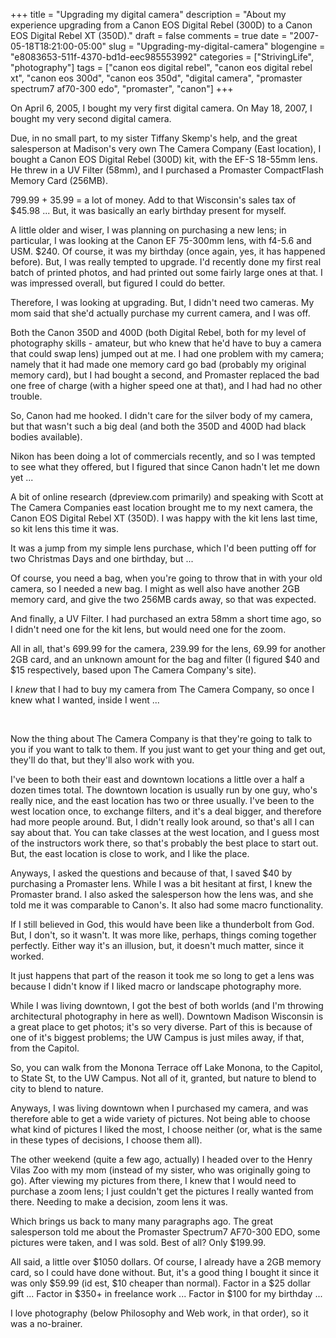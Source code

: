 +++
title = "Upgrading my digital camera"
description = "About my experience upgrading from a Canon EOS Digital Rebel (300D) to a Canon EOS Digital Rebel XT (350D)."
draft = false
comments = true
date = "2007-05-18T18:21:00-05:00"
slug = "Upgrading-my-digital-camera"
blogengine = "e8083653-511f-4370-bd1d-eec985553992"
categories = ["StrivingLife", "photography"]
tags = ["canon eos digital rebel", "canon eos digital rebel xt", "canon eos 300d", "canon eos 350d", "digital camera", "promaster spectrum7 af70-300 edo", "promaster", "canon"]
+++

<p>
On April 6, 2005, I bought my very first digital camera. On May 18, 2007, I bought my very second digital camera.<!--more-->
</p>
<p>
Due, in no small part, to my sister Tiffany Skemp&#39;s help, and the great salesperson at Madison&#39;s very own The Camera Company (East location), I bought a Canon EOS Digital Rebel (300D) kit, with the EF-S 18-55mm lens. He threw in a UV Filter (58mm), and I purchased a Promaster CompactFlash Memory Card (256MB).<!--adsense-->
</p>
<p>
799.99 + 35.99 = a lot of money. Add to that Wisconsin&#39;s sales tax of $45.98 ...  But, it was basically an early birthday present for myself.
</p>
<p>
A little older and wiser, I was planning on purchasing a new lens; in particular, I was looking at the Canon EF 75-300mm lens, with f4-5.6 and USM.  $240.  Of course, it was my birthday (once again, yes, it has happened before).  But, I was really tempted to upgrade. I&#39;d recently done my first real batch of printed photos, and had printed out some fairly large ones at that. I was impressed overall, but figured I could do better.
</p>
<p>
Therefore, I was looking at upgrading. But, I didn&#39;t need two cameras.  My mom said that she&#39;d actually purchase my current camera, and I was off.
</p>
<p>
Both the Canon 350D and 400D (both Digital Rebel, both for my level of photography skills - amateur, but who knew that he&#39;d have to buy a camera that could swap lens) jumped out at me. I had one problem with my camera; namely that it had made one memory card go bad (probably my original memory card), but I had bought a second, and Promaster replaced the bad one free of charge (with a higher speed one at that), and I had had no other trouble.
</p>
<p>
So, Canon had me hooked. I didn&#39;t care for the silver body of my camera, but that wasn&#39;t such a big deal (and both the 350D and 400D had black bodies available).
</p>
<p>
Nikon has been doing a lot of commercials recently, and so I was tempted to see what they offered, but I figured that since Canon hadn&#39;t let me down yet ...
</p>
<p>
A bit of online research (dpreview.com primarily) and speaking with Scott at The Camera Companies east location brought me to my next camera, the Canon EOS Digital Rebel XT (350D). I was happy with the kit lens last time, so kit lens this time it was.
</p>
<p>
It was a jump from my simple lens purchase, which I&#39;d been putting off for two Christmas Days and one birthday, but ...
</p>
<p>
Of course, you need a bag, when you&#39;re going to throw that in with your old camera, so I needed a new bag. I might as well also have another 2GB memory card, and give the two 256MB cards away, so that was expected.
</p>
<p>
And finally, a UV Filter. I had purchased an extra 58mm a short time ago, so I didn&#39;t need one for the kit lens, but would need one for the zoom.
</p>
<p>
All in all, that&#39;s 699.99 for the camera, 239.99 for the lens, 69.99 for another 2GB card, and an unknown amount for the bag and filter (I figured $40 and $15 respectively, based upon The Camera Company&#39;s site).
</p>
<p>
I <em>knew</em> that I had to buy my camera from The Camera Company, so once I knew what I wanted, inside I went ...
</p>
<br />
<p>
Now the thing about The Camera Company is that they&#39;re going to talk to you if you want to talk to them. If you just want to get your thing and get out, they&#39;ll do that, but they&#39;ll also work with you.
</p>
<p>
I&#39;ve been to both their east and downtown locations a little over a half a dozen times total. The downtown location is usually run by one guy, who&#39;s really nice, and the east location has two or three usually. I&#39;ve been to the west location once, to exchange filters, and it&#39;s a deal bigger, and therefore had more people around. But, I didn&#39;t really look around, so that&#39;s all I can say about that. You can take classes at the west location, and I guess most of the instructors work there, so that&#39;s probably the best place to start out. But, the east location is close to work, and I like the place.
</p>
<p>
Anyways, I asked the questions and because of that, I saved $40 by purchasing a Promaster lens. While I was a bit hesitant at first, I knew the Promaster brand. I also asked the salesperson how the lens was, and she told me it was comparable to Canon&#39;s. It also had some macro functionality.
</p>
<p>
If I still believed in God, this would have been like a thunderbolt from God. But, I don&#39;t, so it wasn&#39;t. It was more like, perhaps, things coming together perfectly. Either way it&#39;s an illusion, but, it doesn&#39;t much matter, since it worked.
</p>
<p>
It just happens that part of the reason it took me so long to get a lens was because I didn&#39;t know if I liked macro or landscape photography more.
</p>
<p>
While I was living downtown, I got the best of both worlds (and I&#39;m throwing architectural photography in here as well). Downtown Madison Wisconsin is a great place to get photos; it&#39;s so very diverse. Part of this is because of one of it&#39;s biggest problems; the UW Campus is just miles away, if that, from the Capitol.
</p>
<p>
So, you can walk from the Monona Terrace off Lake Monona, to the Capitol, to State St, to the UW Campus.  Not all of it, granted, but nature to blend to city to blend to nature.
</p>
<p>
Anyways, I was living downtown when I purchased my camera, and was therefore able to get a wide variety of pictures. Not being able to choose what kind of pictures I liked the most, I choose neither (or, what is the same in these types of decisions, I choose them all).
</p>
<p>
The other weekend (quite a few ago, actually) I headed over to the Henry Vilas Zoo with my mom (instead of my sister, who was originally going to go). After viewing my pictures from there, I knew that I would need to purchase a zoom lens; I just couldn&#39;t get the pictures I really wanted from there. Needing to make a decision, zoom lens it was.
</p>
<p>
Which brings us back to many many paragraphs ago.  The great salesperson told me about the Promaster Spectrum7 AF70-300 EDO, some pictures were taken, and I was sold. Best of all?  Only $199.99.
</p>
<p>
All said, a little over $1050 dollars. Of course, I already have a 2GB memory card, so I could have done without. But, it&#39;s a good thing I bought it since it was only $59.99 (id est, $10 cheaper than normal). Factor in a $25 dollar gift ...  Factor in $350+ in freelance work ... Factor in $100 for my birthday ...
</p>
<p>
I love photography (below Philosophy and Web work, in that order), so it was a no-brainer.
</p>


